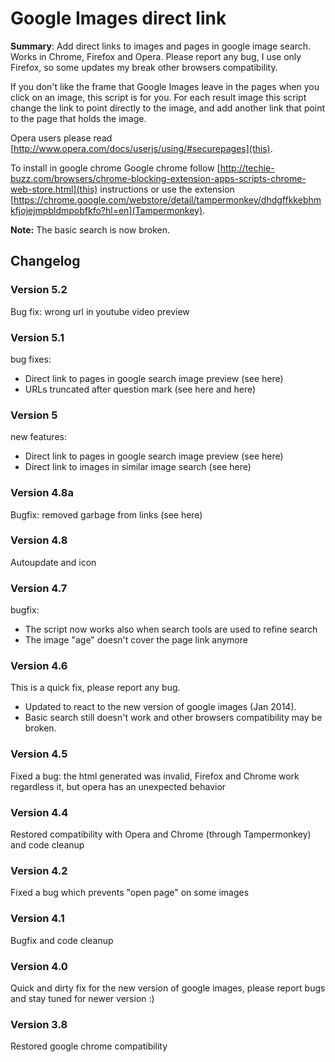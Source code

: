 Google Images direct link
=========================

**Summary**: Add direct links to images and pages in google image
search. 
Works in Chrome, Firefox and Opera. Please report any bug, I use only
Firefox, so some updates my break other browsers compatibility.

If you don't like the frame that Google Images leave in the pages when
you click on an image, this script is for you.
For each result image this script change the link to point directly to
the image, and add another link that point to the page that holds the
image.

Opera users please read [http://www.opera.com/docs/userjs/using/#securepages](this).

To install in google chrome Google chrome follow
[http://techie-buzz.com/browsers/chrome-blocking-extension-apps-scripts-chrome-web-store.html](this)
instructions or use the extension
[https://chrome.google.com/webstore/detail/tampermonkey/dhdgffkkebhmkfjojejmpbldmpobfkfo?hl=en](Tampermonkey).

**Note:** The basic search is now broken.

## Changelog

### Version 5.2
Bug fix: wrong url in youtube video preview

### Version 5.1
bug fixes:
- Direct link to pages in google search image preview (see here)
- URLs truncated after question mark (see here and here)

### Version 5
new features:
- Direct link to pages in google search image preview (see here)
- Direct link to images in similar image search (see here)

### Version 4.8a
Bugfix: removed garbage from links (see here)

### Version 4.8
Autoupdate and icon

### Version 4.7
bugfix: 
- The script now works also when search tools are used to refine search
- The image "age" doesn't cover the page link anymore

### Version 4.6
This is a quick fix, please report any bug.
- Updated to react to the new version of google images (Jan 2014).
- Basic search still doesn't work and other browsers
compatibility may be broken. 

### Version 4.5
Fixed a bug: the html generated was invalid, Firefox and Chrome work
regardless it, but opera has an unexpected behavior

### Version 4.4
Restored compatibility with Opera and Chrome (through Tampermonkey)
and code cleanup

### Version 4.2
Fixed a bug which prevents "open page" on some images

### Version 4.1
Bugfix and code cleanup

### Version 4.0
Quick and dirty fix for the new version of google images, please
report bugs and stay tuned for newer version :)

### Version 3.8
Restored google chrome compatibility


